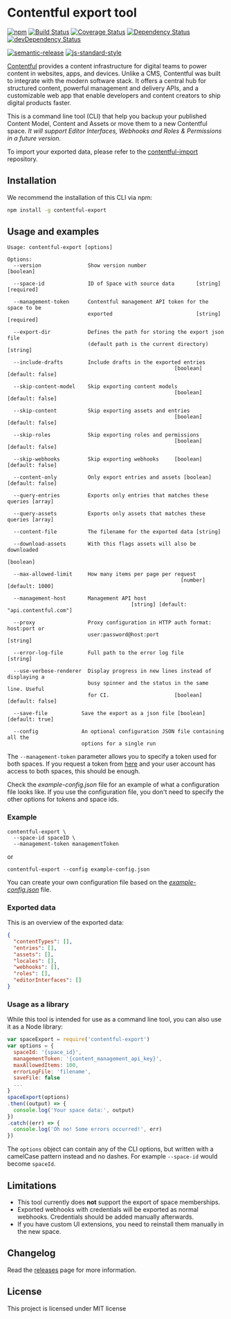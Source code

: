 # Contentful export tool

[![npm](https://img.shields.io/npm/v/contentful-export.svg)](https://www.npmjs.com/package/contentful-export) [![Build Status](https://travis-ci.org/contentful/contentful-export.svg?branch=master)](https://travis-ci.org/contentful/contentful-export) [![Coverage Status](https://coveralls.io/repos/github/contentful/contentful-export/badge.svg?branch=master)](https://coveralls.io/github/contentful/contentful-export?branch=master) [![Dependency Status](https://img.shields.io/david/contentful/contentful-export.svg)](https://david-dm.org/contentful/contentful-export) [![devDependency Status](https://img.shields.io/david/dev/contentful/contentful-import.svg)](https://david-dm.org/contentful/contentful-export#info=devDependencies)

[![semantic-release](https://img.shields.io/badge/%20%20%F0%9F%93%A6%F0%9F%9A%80-semantic--release-e10079.svg)](https://github.com/semantic-release/semantic-release) [![js-standard-style](https://img.shields.io/badge/code%20style-standard-brightgreen.svg)](http://standardjs.com/)

[Contentful](https://www.contentful.com) provides a content infrastructure for digital teams to power content in websites, apps, and devices. Unlike a CMS, Contentful was built to integrate with the modern software stack. It offers a central hub for structured content, powerful management and delivery APIs, and a customizable web app that enable developers and content creators to ship digital products faster.

This is a command line tool (CLI) that help you backup your published Content Model, Content and Assets or move them to a new Contentful space. _It will support Editor Interfaces, Webhooks and Roles & Permissions in a future version._

To import your exported data, please refer to the [contentful-import](https://github.com/contentful/contentful-import) repository.

## Installation

We recommend the installation of this CLI via npm:

```bash
npm install -g contentful-export
```

## Usage and examples

```
Usage: contentful-export [options]

Options:
  --version               Show version number                          [boolean]

  --space-id              ID of Space with source data       [string] [required]

  --management-token      Contentful management API token for the space to be
                          exported                           [string] [required]

  --export-dir            Defines the path for storing the export json file
                          (default path is the current directory)       [string]

  --include-drafts        Include drafts in the exported entries
                                                      [boolean] [default: false]

  --skip-content-model    Skip exporting content models
                                                      [boolean] [default: false]

  --skip-content          Skip exporting assets and entries
                                                      [boolean] [default: false]

  --skip-roles            Skip exporting roles and permissions
                                                      [boolean] [default: false]

  --skip-webhooks         Skip exporting webhooks     [boolean] [default: false]

  --content-only          Only export entries and assets [boolean] [default: false]

  --query-entries         Exports only entries that matches these queries [array]

  --query-assets          Exports only assets that matches these queries [array]

  --content-file          The filename for the exported data [string]

  --download-assets       With this flags assets will also be downloaded
                                                                       [boolean]

  --max-allowed-limit     How many items per page per request
                                                        [number] [default: 1000]

  --management-host       Management API host
                                        [string] [default: "api.contentful.com"]

  --proxy                 Proxy configuration in HTTP auth format: host:port or
                          user:password@host:port                       [string]

  --error-log-file        Full path to the error log file               [string]

  --use-verbose-renderer  Display progress in new lines instead of displaying a
                          busy spinner and the status in the same line. Useful
                          for CI.                     [boolean] [default: false]

  --save-file           Save the export as a json file [boolean] [default: true]

  --config              An optional configuration JSON file containing all the
                        options for a single run
```

The `--management-token` parameter allows you to specify a token used for both spaces. If you request a token from [here](https://www.contentful.com/developers/docs/references/authentication/) and your user account has access to both spaces, this should be enough.

Check the _example-config.json_ file for an example of what a configuration file looks like. If you use the configuration file, you don't need to specify the other options for tokens and space ids.

### Example

```shell
contentful-export \
  --space-id spaceID \
  --management-token managementToken
```

or

```shell
contentful-export --config example-config.json
```

You can create your own configuration file based on the [_example-config.json_](example-config.json) file.

### Exported data

This is an overview of the exported data:

```json
{
  "contentTypes": [],
  "entries": [],
  "assets": [],
  "locales": [],
  "webhooks": [],
  "roles": [],
  "editorInterfaces": []
}
```

### Usage as a library

While this tool is intended for use as a command line tool, you can also use it as a Node library:

```javascript
var spaceExport = require('contentful-export')
var options = {
  spaceId: '{space_id}',
  managementToken: '{content_management_api_key}',
  maxAllowedItems: 100,
  errorLogFile: 'filename',
  saveFile: false
  ...
}
spaceExport(options)
.then((output) => {
  console.log('Your space data:', output)
})
.catch((err) => {
  console.log('Oh no! Some errors occurred!', err)
})
```

The `options` object can contain any of the CLI options, but written with a camelCase pattern instead and no dashes. For example `--space-id` would become `spaceId`.

## Limitations

- This tool currently does **not** support the export of space memberships.
- Exported webhooks with credentials will be exported as normal webhooks. Credentials should be added manually afterwards.
- If you have custom UI extensions, you need to reinstall them manually in the new space.

## Changelog

Read the [releases](https://github.com/contentful/contentful-export/releases) page for more information.

## License

This project is licensed under MIT license

[1]: https://www.contentful.com
